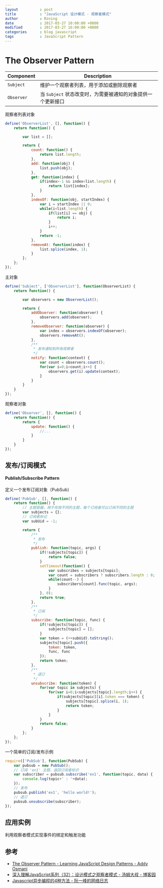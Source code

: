 ```yaml
---
layout          : post
title           : "JavaScript 设计模式 - 观察者模式"
author          : Rzning
date            : 2017-03-27 10:00:00 +0800
modified        : 2017-03-27 16:00:00 +0800
categories      : blog javascript
tags            : JavaScript Pattern
---
```


The Observer Pattern
====================



Component | Description
--|--
`Subject` | 维护一个观察者列表，用于添加或删除观察者
`Observer` | 当 `Subject` 状态改变时，为需要被通知的对象提供一个更新接口


观察者列表对象

```js
define('ObserverList', [], function() {
    return function() {

        var list = [];

        return {
            count: function() {
                return list.length;
            },
            add: function(obj) {
                list.push(obj);
            },
            get: function(index) {
                if(index>-1 && index<list.length) {
                    return list[index];
                }
            },
            indexOf: function(obj, startIndex) {
                var i = startIndex || 0;
                while(i<list.length) {
                    if(list[i] == obj) {
                        return i;
                    }
                    i++;
                }
                return -1;
            },
            removeAt: function(index) {
                list.splice(index, 1);
            }
        };
    };
});
```

主对象

```js
define('Subject', ['ObserverList'], function(ObserverList) {
    return function() {

        var observers = new ObserverList();

        return {
            addObserver: function(observer) {
                observers.add(observer);
            },
            removeObserver: function(observer) {
                var index = observers.indexOf(observer);
                observers.removeAt();
            },
            /**
             * 发布通知到所有观察者
             */
            notify: function(context) {
                var count = observers.count();
                for(var i=0;i<count;i++) {
                    observers.get(i).update(context);
                }
            }
        }
    }
});
```

观察者对象

```js
define('Observer', [], function() {
    return function() {
        return {
            update: function() {
                //...
            }
        }
    }
});
```

## 发布/订阅模式
#### Publish/Subscribe Pattern

定义一个发布订阅对象（PubSub）

```js
define('PubSub', [], function() {
    return function() {
        // 主题容器，用于存放不同的主题，每个订阅者可以订阅不同的主题
        var subjects = {};
        // 订阅者标记
        var subUid = -1;

        return {
            /**
             * 发布
             */
            publish: function(topic, args) {
                if(!subjects[topic]) {
                    return false;
                }
                setTimeout(function() {
                    var subscribes = subjects[topic];
                    var count = subscribers ? subscribers.length : 0;
                    while(count--) {
                        subscribers[count].func(topic, args);
                    }
                }, 0);
                return true;
            },
            /**
             * 订阅
             */
            subscribe: function(topic, func) {
                if(!subjects[topic]) {
                    subjects[topic] = [];
                }
                var token = (++subUid).toString();
                subjects[topic].push({
                    token: token,
                    func, func
                });
                return token;
            },
            /**
             * 退订
             */
            unsubscribe: function(token) {
                for(var topic in subjects) {
                    for(var i=0;i<subjects[topic].length;i++) {
                        if(subjects[topic][i].token === token) {
                            subjects[topic].splice(i, 1);
                            return token;
                        }
                    }
                }
                return false;
            }
        };
    };
});
```

一个简单的订阅/发布示例

```js
require(['PubSub'], function(PubSub) {
    var pubsub = new PubSub();
    // 订阅 'ex1' 主题，返回订阅者标识
    var subscriber = pubsub.subscribe('ex1', function(topic, data) {
        console.log(topic+' : '+data);
    });
    // 发布
    pubsub.publish('ex1', 'hello world!');
    // 退订
    pubsub.unsubscribe(subscriber);
});
```

## 应用实例

利用观察者模式实现事件的绑定和触发功能





## 参考

- [The Observer Pattern - Learning JavaScript Design Patterns - Addy Osmani](https://addyosmani.com/resources/essentialjsdesignpatterns/book/#observerpatternjavascript)
- [深入理解JavaScript系列（32）：设计模式之观察者模式 - 汤姆大叔 - 博客园](http://www.cnblogs.com/TomXu/archive/2012/03/02/2355128.html)
- [Javascript异步编程的4种方法 - 阮一峰的网络日志](http://www.ruanyifeng.com/blog/2012/12/asynchronous＿javascript.html)